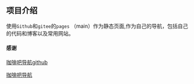 ## 项目介绍

使用`Github`和`gitee`的`pages`  （main）作为静态页面,作为自己的导航，包括自己的代码和博客以及常用网站。



#### 感谢

[咖啡吧导航github](https://github.com/ops-coffee/nav)

 [咖啡吧导航](https://nav.ops-coffee.cn) 

